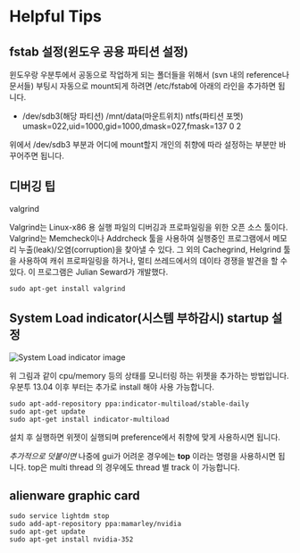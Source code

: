 # Helpful Tips

## fstab 설정(윈도우 공용 파티션 설정)
윈도우랑 우분투에서 공동으로 작업하게 되는 폴더들을 위해서 (svn 내의 reference나 문서들)
부팅시 자동으로 mount되게 하려면 /etc/fstab에 아래의 라인을 추가하면 됩니다.

* /dev/sdb3(해당 파티션)   /mnt/data(마운트위치)   ntfs(파티션 포멧)    umask=022,uid=1000,gid=1000,dmask=027,fmask=137    0   2

위에서 /dev/sdb3 부분과 어디에 mount할지 개인의 취향에 따라 설정하는 부분만 바꾸어주면 됩니다.

## 디버깅 팁

valgrind

Valgrind는 Linux-x86 용 실행 파일의 디버깅과 프로파일링을 위한 오픈 소스 툴이다. Valgrind는 Memcheck이나 Addrcheck 툴을 사용하여 실행중인 프로그램에서 메모리 누출(leak)/오염(corruption)을 찾아낼 수 있다. 그 외의 Cachegrind, Helgrind 툴을 사용하여 캐쉬 프로파일링을 하거나, 멀티 쓰레드에서의 데이타 경쟁을 발견을 할 수 있다. 이 프로그램은 Julian Seward가 개발했다.

```{.no-highlight}
sudo apt-get install valgrind
```

## System Load indicator(시스템 부하감시) startup 설정
![System Load indicator image](https://ci3.googleusercontent.com/proxy/pUkEEUxHAwvWPJ31wjSVcPIwRw7Hs99Tt7l_E6JRJT2xUGsOk1CGr94SeI3cIn27LHIAf-MZG31lYdnUN8bnWbTMSONKAqCwhckA5AWRyH6akBqZGStaOtSWQi55P3IOnosfDHyBxWKshEfQ-dRMHqTp9SI=s0-d-e1-ft#http://www.dailylinuxnews.com/blog/wp-content/uploads/2014/08/ubuntu_indicator_system_load.png)

위 그림과 같이 cpu/memory 등의 상태를 모니터링 하는 위젯을 추가하는 방법입니다. 
우분투 13.04 이후 부터는 추가로 install 해야 사용 가능합니다. 

```{.no-highlight}
sudo apt-add-repository ppa:indicator-multiload/stable-daily
sudo apt-get update
sudo apt-get install indicator-multiload
```

설치 후 실행하면 위젯이 실행되며 preference에서 취향에 맞게 사용하시면 됩니다. 

_추가적으로 덧붙이면_
나중에 gui가 어려운 경우에는 **top** 이라는 명령을 사용하시면 됩니다.
top은 multi thread 의 경우에도 thread 별 track 이 가능합니다.

## alienware graphic card

```{.no-highlight}
sudo service lightdm stop
sudo add-apt-repository ppa:mamarley/nvidia
sudo apt-get update
sudo apt-get install nvidia-352 
```
